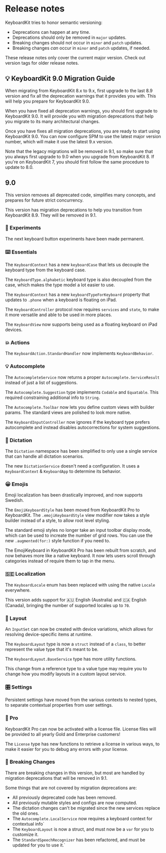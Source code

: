 # Release notes

KeyboardKit tries to honor semantic versioning:

* Deprecations can happen at any time.
* Deprecations should only be removed in `major` updates.
* Breaking changes should not occur in `minor` and `patch` updates.
* Breaking changes *can* occur in `minor` and `patch` updates, if needed.

These release notes only cover the current major version. Check out version tags for older release notes.  


## 💡 KeyboardKit 9.0 Migration Guide

When migrating from KeyboardKit 8.x to 9.x, first upgrade to the last 8.9 version and fix all the deprecation warnings that it provides you with. This will help you prepare for KeyboardKit 9.0.

When you have fixed all deprecation warnings, you should first upgrade to KeyboardKit 9.0. It will provide you with migration deprecations that help you migrate to its many architectural changes.

Once you have fixes all migration deprecations, you are ready to start using KeyboardKit 9.0. You can now configure SPM to use the latest major version number, which will make it use the latest 9.x version.

Note that the legacy migrations will be removed in 9.1, so make sure that you always first upgrade to 9.0 when you upgrade from KeyboardKit 8. If you're on KeyboardKit 7, you should first follow the same procedure to update to 8.0.



## 9.0

This version removes all deprecated code, simplifies many concepts, and prepares for future strict concurrency.

This version has migration deprecations to help you transition from KeyboardKit 8.9. They will be removed in 9.1. 

### 🧪 Experiments

The next keyboard button experiments have been made permanent.

### ⌨️ Essentials

The `KeyboardContext` has a new `keyboardCase` that lets us decouple the keyboard type from the keyboard case. 

The `KeyboardType.alphabetic` keyboard type is also decoupled from the case, which makes the type model a lot easier to use.

The `KeyboardContext` has a new `keyboardTypeForKeyboard` property that updates to `.phone` when a keyboard is floating on iPad.

The `KeyboardController` protocol now requires `services` and `state`, to make it more versatile and able to be used in more places.

The `KeyboardView` now supports being used as a floating keyboard on iPad devices.

### 💥 Actions

The `KeyboardAction.StandardHandler` now implements `KeyboardBehavior`.

### 💡 Autocomplete

The `AutocompleteService` now returns a proper `Autocomplete.ServiceResult` instead of just a list of suggestions.

The `Autocomplete.Suggestion` type implements `Codable` and `Equatable`. This required constraining additional info to `String`.

The `Autocomplete.Toolbar` now lets you define custom views with builder params. The standard views are polished to look more native.

The `KeyboardInputController` now ignores if the keyboard type prefers autocomplete and instead disables autocorrections for system suggestions.

### 🎤 Dictation

The `Dictation` namespace has been simplified to only use a single service that can handle all dictation scenarios.

The new `DictationService` doesn't need a configuration. It uses a `KeyboardContext` & `KeyboardApp` to determine its behavior.

### 😀 Emojis

Emoji localization has been drastically improved, and now supports Swedish. 

The `EmojiKeyboardStyle` has been moved from KeyboardKit Pro to KeyboardKit. The `.emojiKeyboardStyle` view modifier now takes a style builder instead of a style, to allow root level styling.

The standard emoji styles no longer take an input toolbar display mode, which can be used to increate the number of grid rows. You can use the new `.augmented(for:)` style function if you need to.

The EmojiKeyboard in KeyboardKit Pro has been rebuilt from scratch, and now behaves more like a native keyboard. It now lets users scroll through categories instead of require them to tap in the menu.

### 🇸🇪 Localization

The `KeyboardLocale` enum has been replaced with using the native `Locale` everywhere.

This version adds support for 🇦🇺 English (Australia) and 🇨🇦 English (Canada), bringing the number of supported locales up to `70`.

### 🔣 Layout

An `InputSet` can now be created with device variations, which allows for resolving device-specific items at runtime.

The `KeyboardLayout` type is now a `struct` instead of a `class`, to better represent the value type that it's meant to be.

The `KeyboardLayout.BaseService` type has more utility functions.

This change from a reference type to a value type may require you to change how you modify layouts in a custom layout service.

### 🎛️ Settings

Persistent settings have moved from the various contexts to nested types, to separate contextual properties from user settings.

### 👑 Pro

KeyboardKit Pro can now be activated with a license file. License files will be provided to all yearly Gold and Enterprise customers!

The `License` type has new functions to retrieve a license in various ways, to make it easier for you to debug any errors with your license. 

### 🚨 Breaking Changes

There are breaking changes in this version, but most are handled by migration deprecations that will be removed in 9.1. 

Some things that are not covered by migration deprecations are:

* All previously deprecated code has been removed.
* All previously mutable styles and configs are now computed.
* The dictation changes can't be migrated since the new services replace the old ones.
* The `Autocomplete.LocalService` now requires a keyboard context for contextual info`
* The `KeyboardLayout` is now a struct, and must now be a `var` for you to customize it.
* The `StandardSpeechRecognizer` has been refactored, and must be updated for you to use it.`
